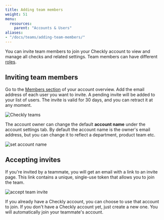 ```yaml
---
title: Adding team members
weight: 51
menu:
  resources:
    parent: "Accounts & Users"
aliases:
- "/docs/teams/adding-team-members/"
---
```


You can invite team members to join your Checkly account to view and manage all checks and related settings.
Team members can have different [roles](/docs/accounts-and-users).

## Inviting team members

Go to the [Members section](https://app.checklyhq.com/settings/account/members) of your account overview. Add the email address of each user you want to invite. A pending invite will be added to your list of users. The invite is valid for 30 days, and you can retract it at any moment.

![Checkly teams](/docs/images/teams/team.png)

The account owner can change the default **account name** under the account settings tab. By default the account name is the
owner's email address, but you can change it to reflect a department, product team etc.

![set account name](/docs/images/teams/account_name.png)

## Accepting invites

If you're invited by a teammate, you will get an email with a link to an invite page. This link contains a unique, single-use
token that allows you to join the team.

![accept team invite](/docs/images/teams/mail.png)

If you already have a Checkly account, you can choose to use that account to join. If you don't have a Checkly account yet,
just create a new one. You will automatically join your teammate's account.
